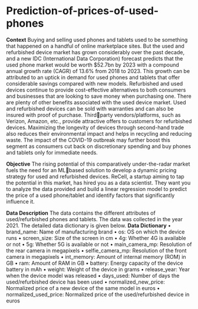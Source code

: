 # Prediction-of-prices-of-used-phones
**Context**
Buying and selling used phones and tablets used to be something that happened on a handful 
of online marketplace sites. But the used and refurbished device market has grown 
considerably over the past decade, and a new IDC (International Data Corporation) forecast 
predicts that the used phone market would be worth $52.7bn by 2023 with a compound 
annual growth rate (CAGR) of 13.6% from 2018 to 2023. This growth can be attributed to an 
uptick in demand for used phones and tablets that offer considerable savings compared with 
new models.
Refurbished and used devices continue to provide cost-effective alternatives to both 
consumers and businesses that are looking to save money when purchasing one. There are 
plenty of other benefits associated with the used device market. Used and refurbished 
devices can be sold with warranties and can also be insured with proof of purchase. Thirdparty vendors/platforms, such as Verizon, Amazon, etc., provide attractive offers to 
customers for refurbished devices. Maximizing the longevity of devices through second-hand 
trade also reduces their environmental impact and helps in recycling and reducing waste. The 
impact of the COVID-19 outbreak may further boost this segment as consumers cut back on 
discretionary spending and buy phones and tablets only for immediate needs.

**Objective**
The rising potential of this comparatively under-the-radar market fuels the need for an MLbased solution to develop a dynamic pricing strategy for used and refurbished devices. 
ReCell, a startup aiming to tap the potential in this market, has hired you as a data scientist. 
They want you to analyze the data provided and build a linear regression model to predict the 
price of a used phone/tablet and identify factors that significantly influence it.

**Data Description**
The data contains the different attributes of used/refurbished phones and tablets. The data 
was collected in the year 2021. The detailed data dictionary is given below.
**Data Dictionary**
• brand_name: Name of manufacturing brand
• os: OS on which the device runs
• screen_size: Size of the screen in cm
• 4g: Whether 4G is available or not
• 5g: Whether 5G is available or not
• main_camera_mp: Resolution of the rear camera in megapixels
• selfie_camera_mp: Resolution of the front camera in megapixels
• int_memory: Amount of internal memory (ROM) in GB
• ram: Amount of RAM in GB
• battery: Energy capacity of the device battery in mAh
• weight: Weight of the device in grams
• release_year: Year when the device model was released
• days_used: Number of days the used/refurbished device has been used
• normalized_new_price: Normalized price of a new device of the same model in 
euros
• normalized_used_price: Normalized price of the used/refurbished device in euros
